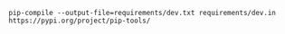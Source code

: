 `pip-compile --output-file=requirements/dev.txt requirements/dev.in`
`https://pypi.org/project/pip-tools/`